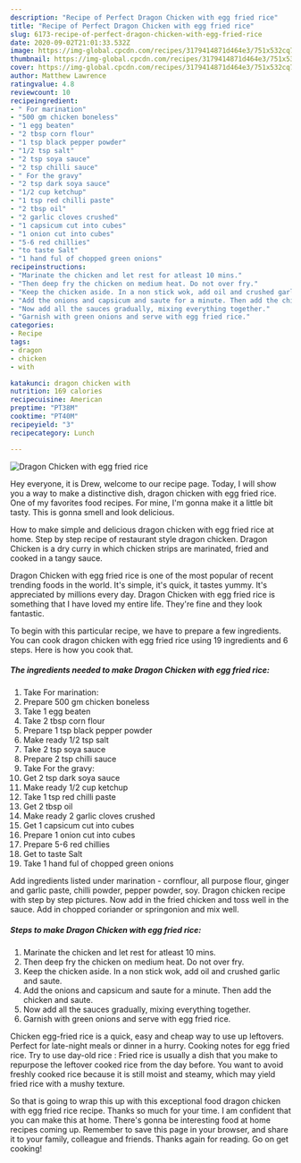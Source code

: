 ```yaml
---
description: "Recipe of Perfect Dragon Chicken with egg fried rice"
title: "Recipe of Perfect Dragon Chicken with egg fried rice"
slug: 6173-recipe-of-perfect-dragon-chicken-with-egg-fried-rice
date: 2020-09-02T21:01:33.532Z
image: https://img-global.cpcdn.com/recipes/3179414871d464e3/751x532cq70/dragon-chicken-with-egg-fried-rice-recipe-main-photo.jpg
thumbnail: https://img-global.cpcdn.com/recipes/3179414871d464e3/751x532cq70/dragon-chicken-with-egg-fried-rice-recipe-main-photo.jpg
cover: https://img-global.cpcdn.com/recipes/3179414871d464e3/751x532cq70/dragon-chicken-with-egg-fried-rice-recipe-main-photo.jpg
author: Matthew Lawrence
ratingvalue: 4.8
reviewcount: 10
recipeingredient:
- " For marination"
- "500 gm chicken boneless"
- "1 egg beaten"
- "2 tbsp corn flour"
- "1 tsp black pepper powder"
- "1/2 tsp salt"
- "2 tsp soya sauce"
- "2 tsp chilli sauce"
- " For the gravy"
- "2 tsp dark soya sauce"
- "1/2 cup ketchup"
- "1 tsp red chilli paste"
- "2 tbsp oil"
- "2 garlic cloves crushed"
- "1 capsicum cut into cubes"
- "1 onion cut into cubes"
- "5-6 red chillies"
- "to taste Salt"
- "1 hand ful of chopped green onions"
recipeinstructions:
- "Marinate the chicken and let rest for atleast 10 mins."
- "Then deep fry the chicken on medium heat. Do not over fry."
- "Keep the chicken aside. In a non stick wok, add oil and crushed garlic and saute."
- "Add the onions and capsicum and saute for a minute. Then add the chicken and saute."
- "Now add all the sauces gradually, mixing everything together."
- "Garnish with green onions and serve with egg fried rice."
categories:
- Recipe
tags:
- dragon
- chicken
- with

katakunci: dragon chicken with 
nutrition: 169 calories
recipecuisine: American
preptime: "PT38M"
cooktime: "PT40M"
recipeyield: "3"
recipecategory: Lunch

---
```



![Dragon Chicken with egg fried rice](https://img-global.cpcdn.com/recipes/3179414871d464e3/751x532cq70/dragon-chicken-with-egg-fried-rice-recipe-main-photo.jpg)

Hey everyone, it is Drew, welcome to our recipe page. Today, I will show you a way to make a distinctive dish, dragon chicken with egg fried rice. One of my favorites food recipes. For mine, I'm gonna make it a little bit tasty. This is gonna smell and look delicious.

How to make simple and delicious dragon chicken with egg fried rice at home. Step by step recipe of restaurant style dragon chicken. Dragon Chicken is a dry curry in which chicken strips are marinated, fried and cooked in a tangy sauce.

Dragon Chicken with egg fried rice is one of the most popular of recent trending foods in the world. It's simple, it's quick, it tastes yummy. It's appreciated by millions every day. Dragon Chicken with egg fried rice is something that I have loved my entire life. They're fine and they look fantastic.


To begin with this particular recipe, we have to prepare a few ingredients. You can cook dragon chicken with egg fried rice using 19 ingredients and 6 steps. Here is how you cook that.

<!--inarticleads1-->

##### The ingredients needed to make Dragon Chicken with egg fried rice:

1. Take  For marination:
1. Prepare 500 gm chicken boneless
1. Take 1 egg beaten
1. Take 2 tbsp corn flour
1. Prepare 1 tsp black pepper powder
1. Make ready 1/2 tsp salt
1. Take 2 tsp soya sauce
1. Prepare 2 tsp chilli sauce
1. Take  For the gravy:
1. Get 2 tsp dark soya sauce
1. Make ready 1/2 cup ketchup
1. Take 1 tsp red chilli paste
1. Get 2 tbsp oil
1. Make ready 2 garlic cloves crushed
1. Get 1 capsicum cut into cubes
1. Prepare 1 onion cut into cubes
1. Prepare 5-6 red chillies
1. Get to taste Salt
1. Take 1 hand ful of chopped green onions


Add ingredients listed under marination - cornflour, all purpose flour, ginger and garlic paste, chilli powder, pepper powder, soy. Dragon chicken recipe with step by step pictures. Now add in the fried chicken and toss well in the sauce. Add in chopped coriander or springonion and mix well. 

<!--inarticleads2-->

##### Steps to make Dragon Chicken with egg fried rice:

1. Marinate the chicken and let rest for atleast 10 mins.
1. Then deep fry the chicken on medium heat. Do not over fry.
1. Keep the chicken aside. In a non stick wok, add oil and crushed garlic and saute.
1. Add the onions and capsicum and saute for a minute. Then add the chicken and saute.
1. Now add all the sauces gradually, mixing everything together.
1. Garnish with green onions and serve with egg fried rice.


Chicken egg-fried rice is a quick, easy and cheap way to use up leftovers. Perfect for late-night meals or dinner in a hurry. Cooking notes for egg fried rice. Try to use day-old rice : Fried rice is usually a dish that you make to repurpose the leftover cooked rice from the day before. You want to avoid freshly cooked rice because it is still moist and steamy, which may yield fried rice with a mushy texture. 

So that is going to wrap this up with this exceptional food dragon chicken with egg fried rice recipe. Thanks so much for your time. I am confident that you can make this at home. There's gonna be interesting food at home recipes coming up. Remember to save this page in your browser, and share it to your family, colleague and friends. Thanks again for reading. Go on get cooking!
